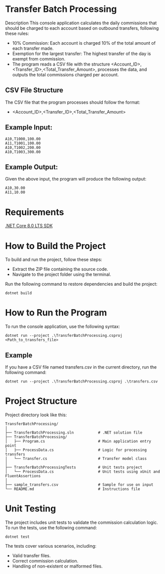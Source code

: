 # Transfer Batch Processing
Description
This console application calculates the daily commissions that should be charged to each account based on outbound transfers, following these rules:
* 10% Commission: Each account is charged 10% of the total amount of each transfer made.
* Exemption for the largest transfer: The highest transfer of the day is exempt from commission.
* The program reads a CSV file with the structure <Account_ID>,<Transfer_ID>,<Total_Transfer_Amount>, processes the data, and outputs the total commissions charged per account.

## CSV File Structure
The CSV file that the program processes should follow the format:
 * <Account_ID>,<Transfer_ID>,<Total_Transfer_Amount>

## Example Input:

```
A10,T1000,100.00
A11,T1001,100.00
A10,T1002,200.00
A10,T1003,300.00
```

## Example Output:
Given the above input, the program will produce the following output:

```
A10,30.00
A11,10.00
```

# Requirements
[.NET Core 8.0 LTS SDK](https://dotnet.microsoft.com/download/dotnet-core/8.0)

# How to Build the Project
To build and run the project, follow these steps:
* Extract the ZIP file containing the source code.
* Navigate to the project folder using the terminal.

Run the following command to restore dependencies and build the project:

```
dotnet build
```

# How to Run the Program
To run the console application, use the following syntax:
```
dotnet run --project .\TransferBatchProcessing.csproj <Path_to_transfers_file>
```

## Example
If you have a CSV file named transfers.csv in the current directory, run the following command:

```
dotnet run --project .\TransferBatchProcessing.csproj .\transfers.csv
```

# Project Structure
Project directory look like this:

```
TransferBatchProcessing/
│
├── TransferBatchProcessing.sln           # .NET solution file
├── TransferBatchProcessing/
│   ├── Program.cs                        # Main application entry point
│   ├── ProcessData.cs                    # Logic for processing transfers
│   └── Transfer.cs                       # Transfer model class
│
├── TransferBatchProcessingTests          # Unit tests project
│   └── ProcessData.cs                    # Unit tests using xUnit and FluentAssertions
│
├── sample_transfers.csv                  # Sample for use on input
└── README.md                             # Instructions file
```

# Unit Testing

The project includes unit tests to validate the commission calculation logic. To run the tests, use the following command:

```
dotnet test
```

The tests cover various scenarios, including:
* Valid transfer files.
* Correct commission calculation.
* Handling of non-existent or malformed files.